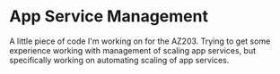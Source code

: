 # App Service Management
A little piece of code I'm working on for the AZ203. Trying to get some experience working with management of scaling app services,
but specifically working on automating scaling of app services.